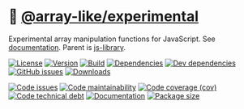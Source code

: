 :nut_and_bolt: [@array-like/experimental](https://array-like.github.io/experimental)
==

Experimental array manipulation functions for JavaScript.
See [documentation](https://array-like.github.io/experimental).
Parent is [js-library](https://github.com/make-github-pseudonymous-again/js-library).

[![License](https://img.shields.io/github/license/array-like/experimental.svg)](https://raw.githubusercontent.com/array-like/experimental/main/LICENSE)
[![Version](https://img.shields.io/npm/v/@array-like/experimental.svg)](https://www.npmjs.org/package/@array-like/experimental)
[![Build](https://img.shields.io/travis/array-like/experimental/main.svg)](https://travis-ci.com/array-like/experimental/branches)
[![Dependencies](https://img.shields.io/david/array-like/experimental.svg)](https://david-dm.org/array-like/experimental)
[![Dev dependencies](https://img.shields.io/david/dev/array-like/experimental.svg)](https://david-dm.org/array-like/experimental?type=dev)
[![GitHub issues](https://img.shields.io/github/issues/array-like/experimental.svg)](https://github.com/array-like/experimental/issues)
[![Downloads](https://img.shields.io/npm/dm/@array-like/experimental.svg)](https://www.npmjs.org/package/@array-like/experimental)

[![Code issues](https://img.shields.io/codeclimate/issues/array-like/experimental.svg)](https://codeclimate.com/github/array-like/experimental/issues)
[![Code maintainability](https://img.shields.io/codeclimate/maintainability/array-like/experimental.svg)](https://codeclimate.com/github/array-like/experimental/trends/churn)
[![Code coverage (cov)](https://img.shields.io/codecov/c/gh/array-like/experimental/main.svg)](https://codecov.io/gh/array-like/experimental)
[![Code technical debt](https://img.shields.io/codeclimate/tech-debt/array-like/experimental.svg)](https://codeclimate.com/github/array-like/experimental/trends/technical_debt)
[![Documentation](https://array-like.github.io/experimental/badge.svg)](https://array-like.github.io/experimental/source.html)
[![Package size](https://img.shields.io/bundlephobia/minzip/@array-like/experimental)](https://bundlephobia.com/result?p=@array-like/experimental)
